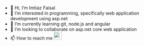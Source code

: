 - 👋 Hi, I’m Imtiaz Faisal
- 👀 I’m interested in programming, specifically web application development using asp.net
- 🌱 I’m currently learning git, node.js and angular
- 💞️ I’m looking to collaborate on asp.net core web application
- 📫 How to reach me 
<a href="https://www.linkedin.com/in/imtiazfaisal/"><img src="https://cdn-icons-png.flaticon.com/512/174/174857.png" width="25" height="25"></a>


